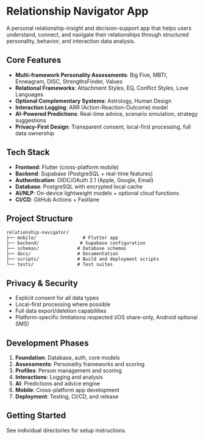 # Relationship Navigator App

A personal relationship-insight and decision-support app that helps users understand, connect, and navigate their relationships through structured personality, behavior, and interaction data analysis.

## Core Features

- **Multi-framework Personality Assessments**: Big Five, MBTI, Enneagram, DISC, StrengthsFinder, Values
- **Relational Frameworks**: Attachment Styles, EQ, Conflict Styles, Love Languages
- **Optional Complementary Systems**: Astrology, Human Design
- **Interaction Logging**: ARR (Action-Reaction-Outcome) model
- **AI-Powered Predictions**: Real-time advice, scenario simulation, strategy suggestions
- **Privacy-First Design**: Transparent consent, local-first processing, full data ownership

## Tech Stack

- **Frontend**: Flutter (cross-platform mobile)
- **Backend**: Supabase (PostgreSQL + real-time features)
- **Authentication**: OIDC/OAuth 2.1 (Apple, Google, Email)
- **Database**: PostgreSQL with encrypted local cache
- **AI/NLP**: On-device lightweight models + optional cloud functions
- **CI/CD**: GitHub Actions + Fastlane

## Project Structure

```
relationship-navigator/
├── mobile/                 # Flutter app
├── backend/               # Supabase configuration
├── schemas/              # Database schemas
├── docs/                 # Documentation
├── scripts/              # Build and deployment scripts
└── tests/                # Test suites
```

## Privacy & Security

- Explicit consent for all data types
- Local-first processing where possible
- Full data export/deletion capabilities
- Platform-specific limitations respected (iOS share-only, Android optional SMS)

## Development Phases

1. **Foundation**: Database, auth, core models
2. **Assessments**: Personality frameworks and scoring
3. **Profiles**: Person management and scoring
4. **Interactions**: Logging and analysis
5. **AI**: Predictions and advice engine
6. **Mobile**: Cross-platform app development
7. **Deployment**: Testing, CI/CD, and release

## Getting Started

See individual directories for setup instructions.

